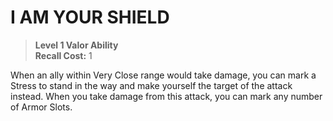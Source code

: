 ﻿---
tags:
  - Ability
  - CharacterOption
name: 'I AM YOUR SHIELD'
level: 1
domain: 'Valor'
type: 'Ability'
recall: '1'
description: 'When an ally within Very Close range would take damage, you can mark a Stress to stand in the way and make yourself the target of the attack instead. When you take damage from this attack, you can mark any number of Armor Slots.'
---
# I AM YOUR SHIELD

> **Level 1 Valor Ability**  
> **Recall Cost:** 1

When an ally within Very Close range would take damage, you can mark a Stress to stand in the way and make yourself the target of the attack instead. When you take damage from this attack, you can mark any number of Armor Slots.
